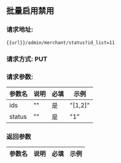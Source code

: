 ## 批量启用禁用
### 请求地址:
```
{{url}}/admin/merchant/status?id_list=11
```
### 请求方式: PUT  
### 请求参数:  

|参数名|说明|必填|示例|  
 |---|---|---|---|  
|ids|""|是|"[1,2]"|  
|status|""|是|"1"|  
### 返回参数  

|参数名|说明|必填|示例|  
 |---|---|---|---|  
